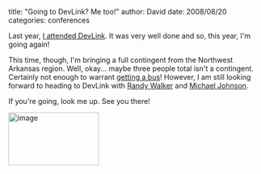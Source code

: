 
title: "Going to DevLink? Me too!"
author: David
date: 2008/08/20
categories: conferences

Last year, [I attended DevLink](http://www.mohundro.com/blog/2007/10/17/devLink2007Recap.aspx). It was very well done and so, this year, I'm going again! 

This time, though, I'm bringing a full contingent from the Northwest Arkansas region. Well, okay... maybe three people total isn't a contingent. Certainly not enough to warrant [getting a bus](http://devlink.net/TravelInfo/RidethedevLinkBus/tabid/116/Default.aspx)! However, I am still looking forward to heading to DevLink with [Randy Walker](http://www.mysoftwarestartup.com/) and [Michael Johnson](http://michaelcodes.net/). 

If you're going, look me up. See you there! 

[<img title="image" style="border-right: 0px; border-top: 0px; border-left: 0px; border-bottom: 0px" height="105" alt="image" src="http://www.mohundro.com/blog/content/binary/WindowsLiveWriter/GoingtoDevLinkMetoo_12A69/image_3.png" width="179" border="0">](http://devlink.net/)


